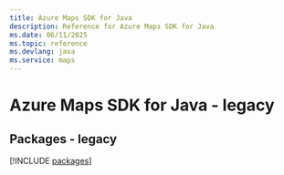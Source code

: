 ```yaml
---
title: Azure Maps SDK for Java
description: Reference for Azure Maps SDK for Java
ms.date: 06/11/2025
ms.topic: reference
ms.devlang: java
ms.service: maps
---
```

# Azure Maps SDK for Java - legacy
## Packages - legacy
[!INCLUDE [packages](maps-index.md)]